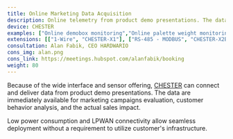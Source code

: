 ```yaml
---
title: Online Marketing Data Acquisition
description: Online telemetry from product demo presentations. The data are immediately available for marketing campaigns evaluation, customer behavior analysis, and the actual sales impact.
device: CHESTER
examples: ["Online demobox monitoring","Online palette weight monitoring","Smart shelf with the focus on printed electronics application"]
extensions: [["1-Wire", "CHESTER-X1"], ["RS-485 - MODBUS", "CHESTER-X2B"], ["Analog/digital inputs", "CHESTER-X0C"], ["TTL/CMOS UART", "CHESTER-X2A"], ["Weight scale", "CHESTER-X6"]]
consultation: Alan Fabik, CEO HARDWARIO
cons_img: alan.png
cons_link: https://meetings.hubspot.com/alanfabik/booking
weight: 80
---
```


Because of the wide interface and sensor offering, [CHESTER](/en/chester/) can connect and deliver data from product demo presentations. The data are immediately available for marketing campaigns evaluation, customer behavior analysis, and the actual sales impact.

Low power consumption and LPWAN connectivity allow seamless deployment without a requirement to utilize customer's infrastructure.
